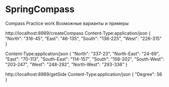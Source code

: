 # SpringCompass
Compass Practice work
Возможные варианты и примеры

http://localhost:8989/createCompass
Content-Type:application/json
{
    "North": "316-45",
    "East":  "46-135",
    "South": "136-225",
    "West": "226-315"
}

Content-Type:application/json
{
    "North": "337-23",
    "North-East": "24-69",
    "East":  "70-113",
    "South-East": "114-157",
    "South": "158-202",
    "South-West": "203-247",
    "West": "248-292",
    "North-West": "293-336"
}

http://localhost:8989/getSide
Content-Type:application/json
{
    "Degree": 56
}
